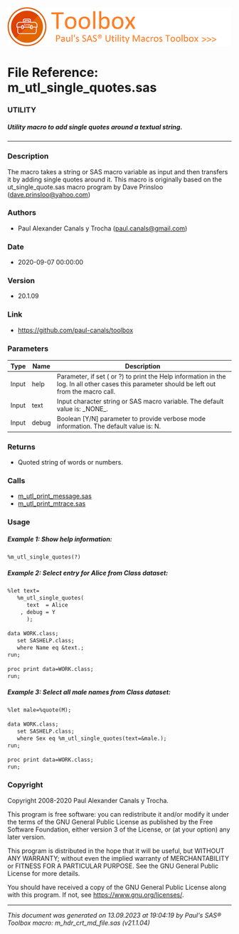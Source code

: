 ![../../misc/images/doc_header.png](../../misc/images/doc_header.png)
# 
# File Reference: m_utl_single_quotes.sas

### UTILITY

##### Utility macro to add single quotes around a textual string.

***

### Description
The macro takes a string or SAS macro variable as input and then transfers it by adding single quotes around it. This macro is originally based on the ut_single_quote.sas macro program by Dave Prinsloo (dave.prinsloo@yahoo.com)

### Authors
* Paul Alexander Canals y Trocha (paul.canals@gmail.com)

### Date
* 2020-09-07 00:00:00

### Version
* 20.1.09

### Link
* https://github.com/paul-canals/toolbox

### Parameters
| Type | Name | Description |
| ---- | ---- | ----------- |
| Input | help | Parameter, if set ( or ?) to print the Help information in the log. In all other cases this parameter should be left out from the macro call. |
| Input | text | Input character string or SAS macro variable. The default value is: \_NONE\_. |
| Input | debug | Boolean [Y/N] parameter to provide verbose mode information. The default value is: N. |

### Returns
* Quoted string of words or numbers.

### Calls
* [m_utl_print_message.sas](m_utl_print_message.md)
* [m_utl_print_mtrace.sas](m_utl_print_mtrace.md)

### Usage

##### Example 1: Show help information:
```sas
%m_utl_single_quotes(?)
```

##### Example 2: Select entry for Alice from Class dataset:
```sas
%let text=
   %m_utl_single_quotes(
      text  = Alice
    , debug = Y
      );

data WORK.class;
   set SASHELP.class;
   where Name eq &text.;
run;

proc print data=WORK.class;
run;

```

##### Example 3: Select all male names from Class dataset:
```sas
%let male=%quote(M);

data WORK.class;
   set SASHELP.class;
   where Sex eq %m_utl_single_quotes(text=&male.);
run;

proc print data=WORK.class;
run;

```

### Copyright
Copyright 2008-2020 Paul Alexander Canals y Trocha. 
 
This program is free software: you can redistribute it and/or modify 
it under the terms of the GNU General Public License as published by 
the Free Software Foundation, either version 3 of the License, or 
(at your option) any later version. 
 
This program is distributed in the hope that it will be useful, 
but WITHOUT ANY WARRANTY; without even the implied warranty of 
MERCHANTABILITY or FITNESS FOR A PARTICULAR PURPOSE. See the 
GNU General Public License for more details. 
 
You should have received a copy of the GNU General Public License 
along with this program. If not, see <https://www.gnu.org/licenses/>. 


***
*This document was generated on 13.09.2023 at 19:04:19  by Paul's SAS&reg; Toolbox macro: m_hdr_crt_md_file.sas (v21.1.04)*
